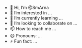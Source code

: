 - 👋 Hi, I’m @SmArna
- 👀 I’m interested in ...
- 🌱 I’m currently learning ...
- 💞️ I’m looking to collaborate on ...
- 📫 How to reach me ...
- 😄 Pronouns: ...
- ⚡ Fun fact: ...

<!---
SmArna/SmArna is a ✨ special ✨ repository because its `README.md` (this file) appears on your GitHub profile.
You can click the Preview link to take a look at your changes.
--->
